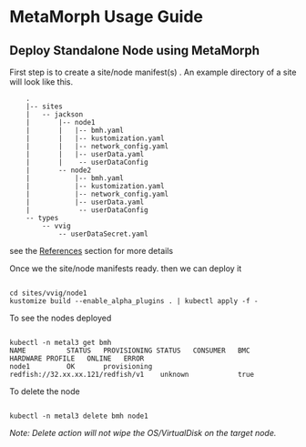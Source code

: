 # MetaMorph Usage Guide


## Deploy Standalone Node using MetaMorph

First step is to create a site/node manifest(s) . An example directory of a site will look like this.


		.
		|-- sites
		|   -- jackson
		|       |-- node1
		|		|	|-- bmh.yaml
		|       |   |-- kustomization.yaml
		|       |   |-- network_config.yaml
		|       |   |-- userData.yaml
		|       |    -- userDataConfig
		|       -- node2
		|           |-- bmh.yaml
		|           |-- kustomization.yaml
		|			|-- network_config.yaml
		|           |-- userData.yaml
		|            -- userDataConfig
		-- types
		    -- vvig
		        -- userDataSecret.yaml



see the [References](/references) section for more details

Once we the site/node manifests ready. then we can deploy it

<pre><code>
cd sites/vvig/node1
kustomize build --enable_alpha_plugins . | kubectl apply -f -
</code></pre>

To see the nodes deployed

<pre><code>
kubectl -n metal3 get bmh 
NAME          STATUS   PROVISIONING STATUS   CONSUMER   BMC                                  HARDWARE PROFILE   ONLINE   ERROR
node1         OK       provisioning                     redfish://32.xx.xx.121/redfish/v1    unknown            true
</code></pre>



To delete the node

<pre><code>
kubectl -n metal3 delete bmh node1
</code></pre>

*Note: Delete action will not wipe the OS/VirtualDisk on the target node.*
